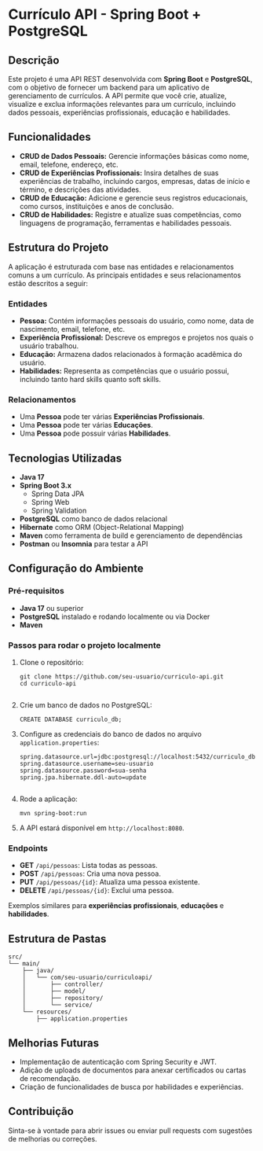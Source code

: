 <h1>Currículo API - Spring Boot + PostgreSQL</h1>

<h2>Descrição</h2>
<p>
  Este projeto é uma API REST desenvolvida com <strong>Spring Boot</strong> e <strong>PostgreSQL</strong>, com o objetivo de fornecer um backend para um aplicativo de gerenciamento de currículos. A API permite que você crie, atualize, visualize e exclua informações relevantes para um currículo, incluindo dados pessoais, experiências profissionais, educação e habilidades.
</p>

<h2>Funcionalidades</h2>
<ul>
  <li><strong>CRUD de Dados Pessoais:</strong> Gerencie informações básicas como nome, email, telefone, endereço, etc.</li>
  <li><strong>CRUD de Experiências Profissionais:</strong> Insira detalhes de suas experiências de trabalho, incluindo cargos, empresas, datas de início e término, e descrições das atividades.</li>
  <li><strong>CRUD de Educação:</strong> Adicione e gerencie seus registros educacionais, como cursos, instituições e anos de conclusão.</li>
  <li><strong>CRUD de Habilidades:</strong> Registre e atualize suas competências, como linguagens de programação, ferramentas e habilidades pessoais.</li>
</ul>

<h2>Estrutura do Projeto</h2>
<p>
  A aplicação é estruturada com base nas entidades e relacionamentos comuns a um currículo. As principais entidades e seus relacionamentos estão descritos a seguir:
</p>

<h3>Entidades</h3>
<ul>
  <li><strong>Pessoa:</strong> Contém informações pessoais do usuário, como nome, data de nascimento, email, telefone, etc.</li>
  <li><strong>Experiência Profissional:</strong> Descreve os empregos e projetos nos quais o usuário trabalhou.</li>
  <li><strong>Educação:</strong> Armazena dados relacionados à formação acadêmica do usuário.</li>
  <li><strong>Habilidades:</strong> Representa as competências que o usuário possui, incluindo tanto hard skills quanto soft skills.</li>
</ul>

<h3>Relacionamentos</h3>
<ul>
  <li>Uma <strong>Pessoa</strong> pode ter várias <strong>Experiências Profissionais</strong>.</li>
  <li>Uma <strong>Pessoa</strong> pode ter várias <strong>Educações</strong>.</li>
  <li>Uma <strong>Pessoa</strong> pode possuir várias <strong>Habilidades</strong>.</li>
</ul>

<h2>Tecnologias Utilizadas</h2>
<ul>
  <li><strong>Java 17</strong></li>
  <li><strong>Spring Boot 3.x</strong>
    <ul>
      <li>Spring Data JPA</li>
      <li>Spring Web</li>
      <li>Spring Validation</li>
    </ul>
  </li>
  <li><strong>PostgreSQL</strong> como banco de dados relacional</li>
  <li><strong>Hibernate</strong> como ORM (Object-Relational Mapping)</li>
  <li><strong>Maven</strong> como ferramenta de build e gerenciamento de dependências</li>
  <li><strong>Postman</strong> ou <strong>Insomnia</strong> para testar a API</li>
</ul>

<h2>Configuração do Ambiente</h2>

<h3>Pré-requisitos</h3>
<ul>
  <li><strong>Java 17</strong> ou superior</li>
  <li><strong>PostgreSQL</strong> instalado e rodando localmente ou via Docker</li>
  <li><strong>Maven</strong></li>
</ul>

<h3>Passos para rodar o projeto localmente</h3>
<ol>
  <li>Clone o repositório:
    <pre><code>git clone https://github.com/seu-usuario/curriculo-api.git
cd curriculo-api
    </code></pre>
  </li>
  <li>Crie um banco de dados no PostgreSQL:
    <pre><code>CREATE DATABASE curriculo_db;</code></pre>
  </li>
  <li>Configure as credenciais do banco de dados no arquivo <code>application.properties</code>:
    <pre><code>spring.datasource.url=jdbc:postgresql://localhost:5432/curriculo_db
spring.datasource.username=seu-usuario
spring.datasource.password=sua-senha
spring.jpa.hibernate.ddl-auto=update
    </code></pre>
  </li>
  <li>Rode a aplicação:
    <pre><code>mvn spring-boot:run</code></pre>
  </li>
  <li>A API estará disponível em <code>http://localhost:8080</code>.</li>
</ol>

<h3>Endpoints</h3>
<ul>
  <li><strong>GET</strong> <code>/api/pessoas</code>: Lista todas as pessoas.</li>
  <li><strong>POST</strong> <code>/api/pessoas</code>: Cria uma nova pessoa.</li>
  <li><strong>PUT</strong> <code>/api/pessoas/{id}</code>: Atualiza uma pessoa existente.</li>
  <li><strong>DELETE</strong> <code>/api/pessoas/{id}</code>: Exclui uma pessoa.</li>
</ul>
<p>Exemplos similares para <strong>experiências profissionais</strong>, <strong>educações</strong> e <strong>habilidades</strong>.</p>

<h2>Estrutura de Pastas</h2>
<pre><code>src/
└── main/
    ├── java/
    │   └── com/seu-usuario/curriculoapi/
    │       ├── controller/
    │       ├── model/
    │       ├── repository/
    │       └── service/
    └── resources/
        ├── application.properties
</code></pre>

<h2>Melhorias Futuras</h2>
<ul>
  <li>Implementação de autenticação com Spring Security e JWT.</li>
  <li>Adição de uploads de documentos para anexar certificados ou cartas de recomendação.</li>
  <li>Criação de funcionalidades de busca por habilidades e experiências.</li>
</ul>

<h2>Contribuição</h2>
<p>
  Sinta-se à vontade para abrir issues ou enviar pull requests com sugestões de melhorias ou correções.
</p>
